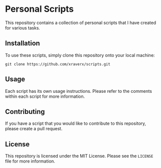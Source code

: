 # Personal Scripts

This repository contains a collection of personal scripts that I have created for various tasks. 

## Installation

To use these scripts, simply clone this repository onto your local machine:

```
git clone https://github.com/xraverx/scripts.git
```

## Usage

Each script has its own usage instructions. Please refer to the comments within each script for more information.

## Contributing

If you have a script that you would like to contribute to this repository, please create a pull request.

## License

This repository is licensed under the MIT License. Please see the `LICENSE` file for more information.
